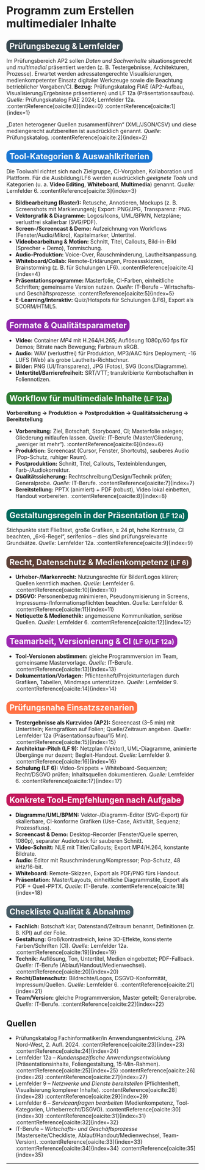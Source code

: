 <h1>Programm zum Erstellen multimedialer Inhalte</h1>

<h2><span style="background-color:#37474f; color:white; padding:4px 8px; border-radius:12px;">Prüfungsbezug & Lernfelder</span></h2>
<p>Im Prüfungsbereich AP2 sollen <em>Daten und Sachverhalte</em> situationsgerecht und <em>multimedial</em> präsentiert werden (z. B. Testergebnisse, Architekturen, Prozesse). Erwartet werden adressatengerechte Visualisierungen, medienkompetenter Einsatz digitaler Werkzeuge sowie die Beachtung betrieblicher Vorgaben/CI. <strong>Bezug:</strong> Prüfungskatalog FIAE (AP2-Aufbau, Visualisierung/Ergebnisse präsentieren) und LF 12a (Präsentationsaufbau). <em>Quelle:</em> Prüfungskatalog FIAE 2024; Lernfelder 12a. :contentReference[oaicite:0]{index=0} :contentReference[oaicite:1]{index=1}</p>
<p>„Daten heterogener Quellen zusammenführen“ (XML/JSON/CSV) und diese mediengerecht aufzbereiten ist ausdrücklich genannt. <em>Quelle:</em> Prüfungskatalog. :contentReference[oaicite:2]{index=2}</p>

<h2><span style="background-color:#1976d2; color:white; padding:4px 8px; border-radius:12px;">Tool-Kategorien & Auswahlkriterien</span></h2>
<p>Die Toolwahl richtet sich nach Zielgruppe, CI-Vorgaben, Kollaboration und Plattform. Für die Ausbildung/LF6 werden ausdrücklich <em>geeignete Tools</em> und Kategorien (u. a. <strong>Video Editing</strong>, <strong>Whiteboard</strong>, <strong>Multimedia</strong>) genannt. <em>Quelle:</em> Lernfelder 6. :contentReference[oaicite:3]{index=3}</p>
<ul>
  <li><strong>Bildbearbeitung (Raster):</strong> Retusche, Annotieren, Mockups (z. B. Screenshots mit Markierungen); Export: PNG/JPG, Transparenz: PNG.</li>
  <li><strong>Vektorgrafik & Diagramme:</strong> Logos/Icons, UML/BPMN, Netzpläne; verlustfrei skalierbar (SVG/PDF).</li>
  <li><strong>Screen-/Screencast & Demo:</strong> Aufzeichnung von Workflows (Fenster/Audio/Mikro), Kapitelmarker, Untertitel.</li>
  <li><strong>Videobearbeitung & Motion:</strong> Schnitt, Titel, Callouts, Bild-in-Bild (Sprecher + Demo), Tonmischung.</li>
  <li><strong>Audio-Produktion:</strong> Voice-Over, Rauschminderung, Lautheitsanpassung.</li>
  <li><strong>Whiteboard/Collab:</strong> Remote-Erklärungen, Prozessskizzen, Brainstorming (z. B. für Schulungen LF6). :contentReference[oaicite:4]{index=4}</li>
  <li><strong>Präsentationsprogramme:</strong> Masterfolie, CI-Farben, einheitliche Schriften; gemeinsame Version nutzen. <em>Quelle:</em> IT-Berufe – Wirtschafts- und Geschäftsprozesse. :contentReference[oaicite:5]{index=5}</li>
  <li><strong>E-Learning/Interaktiv:</strong> Quiz/Hotspots für Schulungen (LF6), Export als SCORM/HTML5.</li>
</ul>

<h2><span style="background-color:#8e24aa; color:white; padding:4px 8px; border-radius:12px;">Formate & Qualitätsparameter</span></h2>
<ul>
  <li><strong>Video:</strong> Container <em>MP4</em> mit H.264/H.265; Auflösung 1080p/60 fps für Demos; Bitrate nach Bewegung; Farbraum sRGB.</li>
  <li><strong>Audio:</strong> WAV (verlustfrei) für Produktion, MP3/AAC fürs Deployment; -16 LUFS (Web) als grobe Lautheits-Richtschnur.</li>
  <li><strong>Bilder:</strong> PNG (UI/Transparenz), JPG (Fotos), SVG (Icons/Diagramme).</li>
  <li><strong>Untertitel/Barrierefreiheit:</strong> SRT/VTT; transkribierte Kernbotschaften in Foliennotizen.</li>
</ul>

<h2><span style="background-color:#2e7d32; color:white; padding:4px 8px; border-radius:12px;">Workflow für multimediale Inhalte <small>(LF 12a)</small></span></h2>
<p><strong>Vorbereitung → Produktion → Postproduktion → Qualitätssicherung → Bereitstellung</strong></p>
<ul>
  <li><strong>Vorbereitung:</strong> Ziel, Botschaft, Storyboard, CI; Masterfolie anlegen; Gliederung mitlaufen lassen. <em>Quelle:</em> IT-Berufe (Master/Gliederung, „weniger ist mehr“). :contentReference[oaicite:6]{index=6}</li>
  <li><strong>Produktion:</strong> Screencast (Cursor, Fenster, Shortcuts), sauberes Audio (Pop-Schutz, ruhiger Raum).</li>
  <li><strong>Postproduktion:</strong> Schnitt, Titel, Callouts, Texteinblendungen, Farb-/Audiokorrektur.</li>
  <li><strong>Qualitätssicherung:</strong> Rechtschreibung/Design/Technik prüfen; Generalprobe. <em>Quelle:</em> IT-Berufe. :contentReference[oaicite:7]{index=7}</li>
  <li><strong>Bereitstellung:</strong> PPTX (animiert) + PDF (robust), Video lokal einbetten, Handout vorbereiten. :contentReference[oaicite:8]{index=8}</li>
</ul>

<h2><span style="background-color:#00695c; color:white; padding:4px 8px; border-radius:12px;">Gestaltungsregeln in der Präsentation <small>(LF 12a)</small></span></h2>
<p>Stichpunkte statt Fließtext, große Grafiken, ≥ 24 pt, hohe Kontraste, CI beachten, „6×6-Regel“, serifenlos – dies sind prüfungsrelevante Grundsätze. <em>Quelle:</em> Lernfelder 12a. :contentReference[oaicite:9]{index=9}</p>

<h2><span style="background-color:#5d4037; color:white; padding:4px 8px; border-radius:12px;">Recht, Datenschutz & Medienkompetenz <small>(LF 6)</small></span></h2>
<ul>
  <li><strong>Urheber-/Markenrecht:</strong> Nutzungsrechte für Bilder/Logos klären; Quellen kenntlich machen. <em>Quelle:</em> Lernfelder 6. :contentReference[oaicite:10]{index=10}</li>
  <li><strong>DSGVO:</strong> Personenbezug minimieren, Pseudonymisierung in Screens, Impressums-/Informationspflichten beachten. <em>Quelle:</em> Lernfelder 6. :contentReference[oaicite:11]{index=11}</li>
  <li><strong>Netiquette & Medienethik:</strong> angemessene Kommunikation, seriöse Quellen. <em>Quelle:</em> Lernfelder 6. :contentReference[oaicite:12]{index=12}</li>
</ul>

<h2><span style="background-color:#9c27b0; color:white; padding:4px 8px; border-radius:12px;">Teamarbeit, Versionierung & CI <small>(LF 9/LF 12a)</small></span></h2>
<ul>
  <li><strong>Tool-Versionen abstimmen:</strong> gleiche Programmversion im Team, gemeinsame Mastervorlage. <em>Quelle:</em> IT-Berufe. :contentReference[oaicite:13]{index=13}</li>
  <li><strong>Dokumentation/Vorlagen:</strong> Pflichtenheft/Projektunterlagen durch Grafiken, Tabellen, Mindmaps unterstützen. <em>Quelle:</em> Lernfelder 9. :contentReference[oaicite:14]{index=14}</li>
</ul>

<h2><span style="background-color:#ff7043; color:white; padding:4px 8px; border-radius:12px;">Prüfungsnahe Einsatzszenarien</span></h2>
<ul>
  <li><strong>Testergebnisse als Kurzvideo (AP2):</strong> Screencast (3–5 min) mit Untertiteln; Kerngrafiken auf Folien; Quelle/Zeitraum angeben. <em>Quelle:</em> Lernfelder 12a (Präsentationsaufbau/15 Min). :contentReference[oaicite:15]{index=15}</li>
  <li><strong>Architektur-Pitch (LF 9):</strong> Netzplan (Vektor), UML-Diagramme, animierte Übergänge nur dezent; Begleit-Handout. <em>Quelle:</em> Lernfelder 9. :contentReference[oaicite:16]{index=16}</li>
  <li><strong>Schulung (LF 6):</strong> Video-Snippets + Whiteboard-Sequenzen; Recht/DSGVO prüfen; Inhaltsquellen dokumentieren. <em>Quelle:</em> Lernfelder 6. :contentReference[oaicite:17]{index=17}</li>
</ul>

<h2><span style="background-color:#c2185b; color:white; padding:4px 8px; border-radius:12px;">Konkrete Tool-Empfehlungen nach Aufgabe</span></h2>
<ul>
  <li><strong>Diagramme/UML/BPMN:</strong> Vektor-/Diagramm-Editor (SVG-Export) für skalierbare, CI-konforme Grafiken (Use-Case, Aktivität, Sequenz; Prozessfluss).</li>
  <li><strong>Screencast & Demo:</strong> Desktop-Recorder (Fenster/Quelle sperren, 1080p), separater Audiotrack für sauberen Schnitt.</li>
  <li><strong>Video-Schnitt:</strong> NLE mit Titler/Callouts; Export MP4/H.264, konstante Bildrate.</li>
  <li><strong>Audio:</strong> Editor mit Rauschminderung/Kompressor; Pop-Schutz, 48 kHz/16-bit.</li>
  <li><strong>Whiteboard:</strong> Remote-Skizzen, Export als PDF/PNG fürs Handout.</li>
  <li><strong>Präsentation:</strong> Master/Layouts, einheitliche Diagrammstile, Export als PDF + Quell-PPTX. <em>Quelle:</em> IT-Berufe. :contentReference[oaicite:18]{index=18}</li>
</ul>

<h2><span style="background-color:#455a64; color:white; padding:4px 8px; border-radius:12px;">Checkliste Qualität & Abnahme</span></h2>
<ul>
  <li><strong>Fachlich:</strong> Botschaft klar, Datenstand/Zeitraum benannt, Definitionen (z. B. KPI) auf der Folie.</li>
  <li><strong>Gestaltung:</strong> Groß/kontrastreich, keine 3D-Effekte, konsistente Farben/Schriften (CI). <em>Quelle:</em> Lernfelder 12a. :contentReference[oaicite:19]{index=19}</li>
  <li><strong>Technik:</strong> Auflösung, Ton, Untertitel, Medien eingebettet; PDF-Fallback. <em>Quelle:</em> IT-Berufe (Ablauf/Handout/Medienwechsel). :contentReference[oaicite:20]{index=20}</li>
  <li><strong>Recht/Datenschutz:</strong> Bildrechte/Logos, DSGVO-Konformität, Impressum/Quellen. <em>Quelle:</em> Lernfelder 6. :contentReference[oaicite:21]{index=21}</li>
  <li><strong>Team/Version:</strong> gleiche Programmversion, Master geteilt; Generalprobe. <em>Quelle:</em> IT-Berufe. :contentReference[oaicite:22]{index=22}</li>
</ul>

<h2>Quellen</h2>
<ul>
  <li>Prüfungskatalog Fachinformatiker/in Anwendungsentwicklung, ZPA Nord-West, 2. Aufl. 2024. :contentReference[oaicite:23]{index=23} :contentReference[oaicite:24]{index=24}</li>
  <li>Lernfelder 12a – <em>Kundenspezifische Anwendungsentwicklung</em> (Präsentationsinhalte, Foliengestaltung, 15-Min-Rahmen). :contentReference[oaicite:25]{index=25} :contentReference[oaicite:26]{index=26} :contentReference[oaicite:27]{index=27}</li>
  <li>Lernfelder 9 – <em>Netzwerke und Dienste bereitstellen</em> (Pflichtenheft, Visualisierung komplexer Inhalte). :contentReference[oaicite:28]{index=28} :contentReference[oaicite:29]{index=29}</li>
  <li>Lernfelder 6 – <em>Serviceanfragen bearbeiten</em> (Medienkompetenz, Tool-Kategorien, Urheberrecht/DSGVO). :contentReference[oaicite:30]{index=30} :contentReference[oaicite:31]{index=31} :contentReference[oaicite:32]{index=32}</li>
  <li>IT-Berufe – <em>Wirtschafts- und Geschäftsprozesse</em> (Masterseite/Checkliste, Ablauf/Handout/Medienwechsel, Team-Version). :contentReference[oaicite:33]{index=33} :contentReference[oaicite:34]{index=34} :contentReference[oaicite:35]{index=35}</li>
</ul>

---

